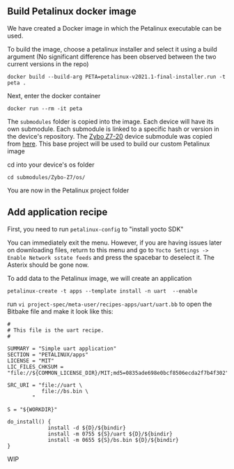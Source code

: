 ## Build Petalinux docker image

We have created a Docker image in which the Petalinux executable can be used.

To build the image, choose a petalinux installer and select it using a build argument (No significant difference has been observed between the two current versions in the repo)

```
docker build --build-arg PETA=petalinux-v2021.1-final-installer.run -t peta .
```

Next, enter the docker container

```
docker run --rm -it peta
```

The `submodules` folder is copied into the image. Each device will have its own submodule. Each submodule is linked to a specific hash or version in the device's repository. The [Zybo Z7-20](https://gitlab.ssec.wisc.edu/mkurzynski/petalinux-zybo-z7-20) device submodule was copied from [here](https://github.com/Digilent/Zybo-Z7/tree/master). This base project will be used to build our custom Petalinux image

cd into your device's os folder

```
cd submodules/Zybo-Z7/os/

```

You are now in the Petalinux project folder

## Add application recipe

First, you need to run `petalinux-config` to "install yocto SDK"

You can immediately exit the menu. However, if you are having issues later on downloading files, return to this menu and go to `Yocto Settings -> Enable Network sstate feeds` and press the spacebar to deselect it. The Asterix should be gone now.

To add data to the Petalinux image, we will create an application

```
petalinux-create -t apps --template install -n uart  --enable
```

run `vi project-spec/meta-user/recipes-apps/uart/uart.bb` to open the Bitbake file and make it look like this:

```
#
# This file is the uart recipe.
#

SUMMARY = "Simple uart application"
SECTION = "PETALINUX/apps"
LICENSE = "MIT"
LIC_FILES_CHKSUM = "file://${COMMON_LICENSE_DIR}/MIT;md5=0835ade698e0bcf8506ecda2f7b4f302"

SRC_URI = "file://uart \
           file://bs.bin \
        "

S = "${WORKDIR}"

do_install() {
             install -d ${D}/${bindir}
             install -m 0755 ${S}/uart ${D}/${bindir}
             install -m 0655 ${S}/bs.bin ${D}/${bindir}
}
```
WIP